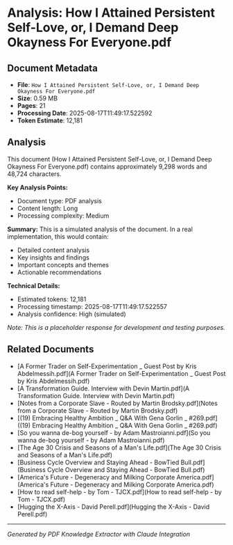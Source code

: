# Analysis: How I Attained Persistent Self-Love, or, I Demand Deep Okayness For Everyone.pdf

## Document Metadata
- **File**: `How I Attained Persistent Self-Love, or, I Demand Deep Okayness For Everyone.pdf`
- **Size**: 0.59 MB
- **Pages**: 21
- **Processing Date**: 2025-08-17T11:49:17.522592
- **Token Estimate**: 12,181

## Analysis

This document (How I Attained Persistent Self-Love, or, I Demand Deep Okayness For Everyone.pdf) contains approximately 9,298 words and 48,724 characters.

**Key Analysis Points:**
- Document type: PDF analysis
- Content length: Long
- Processing complexity: Medium

**Summary:**
This is a simulated analysis of the document. In a real implementation, this would contain:
- Detailed content analysis
- Key insights and findings
- Important concepts and themes
- Actionable recommendations

**Technical Details:**
- Estimated tokens: 12,181
- Processing timestamp: 2025-08-17T11:49:17.522557
- Analysis confidence: High (simulated)

*Note: This is a placeholder response for development and testing purposes.*

## Related Documents

- [A Former Trader on Self-Experimentation _ Guest Post by Kris Abdelmessih.pdf](A Former Trader on Self-Experimentation _ Guest Post by Kris Abdelmessih.pdf)
- [A Transformation Guide. Interview with Devin Martin.pdf](A Transformation Guide. Interview with Devin Martin.pdf)
- [Notes from a Corporate Slave - Routed by Martin Brodsky.pdf](Notes from a Corporate Slave - Routed by Martin Brodsky.pdf)
- [(19) Embracing Healthy Ambition _ Q&A With Gena Gorlin _ #269.pdf]((19) Embracing Healthy Ambition _ Q&A With Gena Gorlin _ #269.pdf)
- [So you wanna de-bog yourself - by Adam Mastroianni.pdf](So you wanna de-bog yourself - by Adam Mastroianni.pdf)
- [The Age 30 Crisis and Seasons of a Man's Life.pdf](The Age 30 Crisis and Seasons of a Man's Life.pdf)
- [Business Cycle Overview and Staying Ahead - BowTied Bull.pdf](Business Cycle Overview and Staying Ahead - BowTied Bull.pdf)
- [America's Future - Degeneracy and Milking Corporate America.pdf](America's Future - Degeneracy and Milking Corporate America.pdf)
- [How to read self-help - by Tom - TJCX.pdf](How to read self-help - by Tom - TJCX.pdf)
- [Hugging the X-Axis - David Perell.pdf](Hugging the X-Axis - David Perell.pdf)

---
*Generated by PDF Knowledge Extractor with Claude Integration*